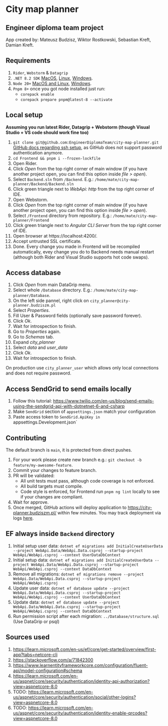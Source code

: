 # City map planner
## Engineer diploma team project
App created by: Mateusz Budzisz, Wiktor Rostkowski, Sebastian Kreft, Damian Kreft.

## Requirements
1. `Rider`, `Webstorm` & `Datagrip` 
2. `.NET 8.2 SDK` [MacOS](https://learn.microsoft.com/pl-pl/dotnet/core/install/macos), [Linux](https://learn.microsoft.com/pl-pl/dotnet/core/install/linux), [Windows](https://learn.microsoft.com/pl-pl/dotnet/core/install/windows?tabs=net70).
3. `Node 20+` [MacOS and Linux](https://github.com/nvm-sh/nvm), [Windows](https://github.com/coreybutler/nvm-windows).
4. `Pnpm 8+` once you got node installed just run:
   - `corepack enable`
   - `corepack prepare pnpm@latest-8 --activate`

## Local setup
**Assuming you run latest Rider, Datagrip + Webstorm (though Visual Studio + VS code should work fine too)**

1. `git clone git@github.com:EngineerDiplomaTeam/city-map-planner.git` \
   [GitHub docs regarding ssh setup](https://docs.github.com/en/authentication/connecting-to-github-with-ssh/generating-a-new-ssh-key-and-adding-it-to-the-ssh-agent), as GitHub does not support password authentication anymore.
2. `cd Frontend && pnpm i --frozen-lockfile`
3. Open Rider.
4. Click *Open* from the top right corner of main window (if you have another project open, you can find this option inside *file > open*).
5. Select `Backend.sln` from `/Backend`. E.g.: `/home/mate/city-map-planner/Backend/Backend.sln`
6. Click green triangle next to *WebApi: http* from the top right corner of IDE.
7. Open Webstorm.
8. Click *Open* from the top right corner of main window (if you have another project open, you can find this option inside *file > open*).
9. Select `/Frontend` directory from repository. E.g.: `/home/mate/city-map-planner/Frontend`
10. Click green triangle next to *Angular CLI Server* from the top right corner of IDE.
11. Open browser at https://localhost:4200/.
12. Accept untrusted SSL certificate.
13. Done. Every change you made in Frontend will be recompiled automatically, evey change you do to Backend needs manual restart (although both Rider and Visual Studio supports hot code swaps).

## Access database
1. Click *Open* from main DataGrip menu.
2. Select whole `/Database` directory. E.g.: `/home/mate/city-map-planner/Database`.
3. On the left side pannel, right click on `city_planner@city-planner.budziszm.pl`
4. Select *Properties*.
5. Fill User & Password fields (optionally save password forever).
6. Click *Ok*.
7. Wait for introspection to finish.
8. Go to *Properties* again.
9. Go to *Schemas* tab.
10. Expand *city_planner*
11. Select *data* and *user_data*
12. Click *Ok*.
13. Wait for introspection to finish.

On production use `city_planner_user` which allows only local connections and does not require password.

## Access SendGrid to send emails locally
1. Follow this tutorial: https://www.twilio.com/en-us/blog/send-emails-using-the-sendgrid-api-with-dotnetnet-6-and-csharp
2. Make `SendGrid` section of `appsettings.json` match your configuration
3. Paste access token to `SendGrid.ApiKey in `appsettings.Development.json`

## Contributing
The default branch is `main`, it is protected from direct pushes.
1. For your work please create new branch e.g.: `git checkout -b feature/my-awesome-feature`.
2. Commit your changes to feature branch.
3. PR will be validated:
   - All unit tests must pass, although code coverage is not enforced.
   - All build targets must compile.
   - Code style is enforced, for Frontend run `pnpm ng lint` locally to see if your changes are compliant.
4. Wait for approve.
5. Once merged, GitHub actions will deploy application to https://city-planner.budziszm.pl/ within few minutes.
   You may track deployment via logs [here](https://github.com/EngineerDiplomaTeam/city-map-planner/actions).

## EF always inside `Backend` directory
1. Initial setup user data: `dotnet ef migrations add InitialCreateUserData --project WebApi.Data/WebApi.Data.csproj --startup-project WebApi/WebApi.csproj --context UserDataDbContext`
2. Initial setup data: `dotnet ef migrations add InitialCreateUserData --project WebApi.Data/WebApi.Data.csproj --startup-project WebApi/WebApi.csproj --context DataDbContext`
3. Remove all migrations: `dotnet ef migrations remove --project WebApi.Data/WebApi.Data.csproj --startup-project WebApi/WebApi.csproj`
4. Update user data: `dotnet ef database update --project WebApi.Data/WebApi.Data.csproj --startup-project WebApi/WebApi.csproj --context UserDataDbContext`
5. Update data: `dotnet ef database update --project WebApi.Data/WebApi.Data.csproj --startup-project WebApi/WebApi.csproj --context DataDbContext`
6. Run permission script after each migration: `../Database/structure.sql` (Use DataGrip or psql)

## Sources used

1. https://learn.microsoft.com/en-us/ef/core/get-started/overview/first-app?tabs=netcore-cli
2. https://stackoverflow.com/a/71842300
3. https://www.learnentityframeworkcore.com/configuration/fluent-api/model-configuration#schema
4. https://learn.microsoft.com/en-us/aspnet/core/security/authentication/identity-api-authorization?view=aspnetcore-8.0
5. TODO: https://learn.microsoft.com/en-us/aspnet/core/security/authentication/social/other-logins?view=aspnetcore-8.0
6. TODO: https://learn.microsoft.com/en-us/aspnet/core/security/authentication/identity-enable-qrcodes?view=aspnetcore-8.0




